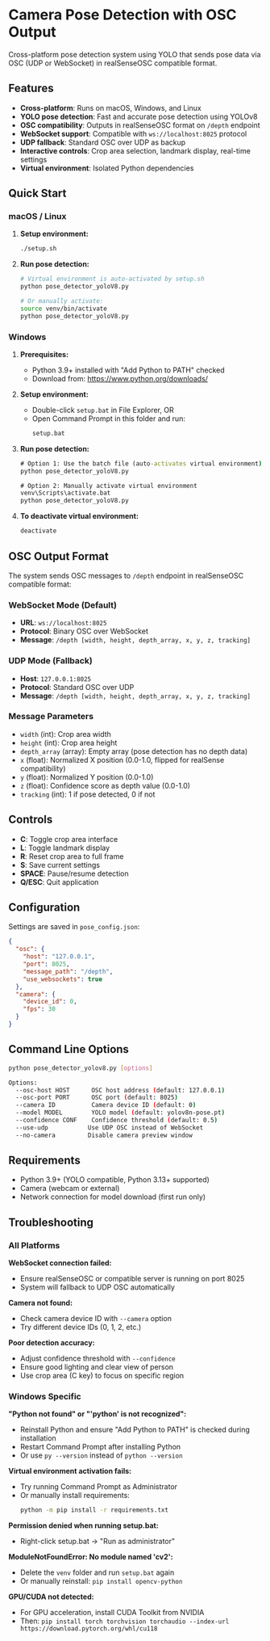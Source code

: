 # Camera Pose Detection with OSC Output

Cross-platform pose detection system using YOLO that sends pose data via OSC (UDP or WebSocket) in realSenseOSC compatible format.

## Features

- **Cross-platform**: Runs on macOS, Windows, and Linux
- **YOLO pose detection**: Fast and accurate pose detection using YOLOv8
- **OSC compatibility**: Outputs in realSenseOSC format on `/depth` endpoint  
- **WebSocket support**: Compatible with `ws://localhost:8025` protocol
- **UDP fallback**: Standard OSC over UDP as backup
- **Interactive controls**: Crop area selection, landmark display, real-time settings
- **Virtual environment**: Isolated Python dependencies

## Quick Start

### macOS / Linux

1. **Setup environment:**
   ```bash
   ./setup.sh
   ```

2. **Run pose detection:**
   ```bash
   # Virtual environment is auto-activated by setup.sh
   python pose_detector_yoloV8.py
   
   # Or manually activate:
   source venv/bin/activate
   python pose_detector_yoloV8.py
   ```

### Windows

1. **Prerequisites:**
   - Python 3.9+ installed with "Add Python to PATH" checked
   - Download from: https://www.python.org/downloads/

2. **Setup environment:**
   - Double-click `setup.bat` in File Explorer, OR
   - Open Command Prompt in this folder and run:
     ```cmd
     setup.bat
     ```

3. **Run pose detection:**
   ```cmd
   # Option 1: Use the batch file (auto-activates virtual environment)
   python pose_detector_yoloV8.py
   
   # Option 2: Manually activate virtual environment
   venv\Scripts\activate.bat
   python pose_detector_yoloV8.py
   ```

4. **To deactivate virtual environment:**
   ```cmd
   deactivate
   ```
   
   
## OSC Output Format

The system sends OSC messages to `/depth` endpoint in realSenseOSC compatible format:

### WebSocket Mode (Default)
- **URL**: `ws://localhost:8025`
- **Protocol**: Binary OSC over WebSocket
- **Message**: `/depth [width, height, depth_array, x, y, z, tracking]`

### UDP Mode (Fallback)
- **Host**: `127.0.0.1:8025` 
- **Protocol**: Standard OSC over UDP
- **Message**: `/depth [width, height, depth_array, x, y, z, tracking]`

### Message Parameters
- `width` (int): Crop area width
- `height` (int): Crop area height  
- `depth_array` (array): Empty array (pose detection has no depth data)
- `x` (float): Normalized X position (0.0-1.0, flipped for realSense compatibility)
- `y` (float): Normalized Y position (0.0-1.0)
- `z` (float): Confidence score as depth value (0.0-1.0)
- `tracking` (int): 1 if pose detected, 0 if not

## Controls

- **C**: Toggle crop area interface
- **L**: Toggle landmark display
- **R**: Reset crop area to full frame
- **S**: Save current settings
- **SPACE**: Pause/resume detection
- **Q/ESC**: Quit application

## Configuration

Settings are saved in `pose_config.json`:

```json
{
  "osc": {
    "host": "127.0.0.1",
    "port": 8025,
    "message_path": "/depth",
    "use_websockets": true
  },
  "camera": {
    "device_id": 0,
    "fps": 30
  }
}
```

## Command Line Options

```bash
python pose_detector_yolov8.py [options]

Options:
  --osc-host HOST      OSC host address (default: 127.0.0.1)
  --osc-port PORT      OSC port (default: 8025)
  --camera ID          Camera device ID (default: 0)
  --model MODEL        YOLO model (default: yolov8n-pose.pt)
  --confidence CONF    Confidence threshold (default: 0.5)
  --use-udp           Use UDP OSC instead of WebSocket
  --no-camera         Disable camera preview window
```

## Requirements

- Python 3.9+ (YOLO compatible, Python 3.13+ supported)
- Camera (webcam or external)
- Network connection for model download (first run only)

## Troubleshooting

### All Platforms

**WebSocket connection failed:**
- Ensure realSenseOSC or compatible server is running on port 8025
- System will fallback to UDP OSC automatically

**Camera not found:**
- Check camera device ID with `--camera` option
- Try different device IDs (0, 1, 2, etc.)

**Poor detection accuracy:**
- Adjust confidence threshold with `--confidence`
- Ensure good lighting and clear view of person
- Use crop area (C key) to focus on specific region

### Windows Specific

**"Python not found" or "'python' is not recognized":**
- Reinstall Python and ensure "Add Python to PATH" is checked during installation
- Restart Command Prompt after installing Python
- Or use `py --version` instead of `python --version`

**Virtual environment activation fails:**
- Try running Command Prompt as Administrator
- Or manually install requirements:
  ```cmd
  python -m pip install -r requirements.txt
  ```

**Permission denied when running setup.bat:**
- Right-click setup.bat → "Run as administrator"

**ModuleNotFoundError: No module named 'cv2':**
- Delete the `venv` folder and run `setup.bat` again
- Or manually reinstall: `pip install opencv-python`

**GPU/CUDA not detected:**
- For GPU acceleration, install CUDA Toolkit from NVIDIA
- Then: `pip install torch torchvision torchaudio --index-url https://download.pytorch.org/whl/cu118`
